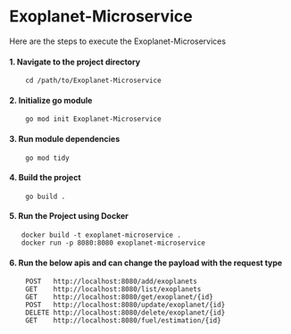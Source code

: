 # Exoplanet-Microservice

Here are the steps to execute the Exoplanet-Microservices

#### 1. Navigate to the project directory

```
    cd /path/to/Exoplanet-Microservice
```

#### 2. Initialize go module

```
    go mod init Exoplanet-Microservice
```

#### 3. Run module dependencies

```
    go mod tidy
```

#### 4. Build the project

```
    go build .
```

#### 5. Run the Project using Docker

```
   docker build -t exoplanet-microservice .
   docker run -p 8080:8080 exoplanet-microservice
```

#### 6. Run the below apis and can change the payload with the request type

```
    POST   http://localhost:8080/add/exoplanets
    GET    http://localhost:8080/list/exoplanets
    GET    http://localhost:8080/get/exoplanet/{id}
    POST   http://localhost:8080/update/exoplanet/{id}
    DELETE http://localhost:8080/delete/exoplanet/{id}
    GET    http://localhost:8080/fuel/estimation/{id}
```

